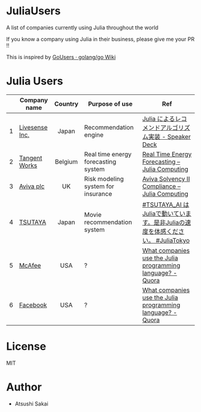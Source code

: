 # JuliaUsers
A list of companies currently using Julia throughout the world

If you know a company using Julia in their business, please give me your PR !!

This is inspired by [GoUsers · golang/go Wiki](https://github.com/golang/go/wiki/GoUsers#japan)

# Julia Users

|| Company name   | Country        | Purpose of use | Ref  |
|-| ------------- |:-------------:|------------|-----|
|1| [Livesense Inc.](https://www.livesense.co.jp/) | Japan			| Recommendation engine | [Julia によるレコメンドアルゴリズム実装 \- Speaker Deck](https://speakerdeck.com/livesense/julia-niyorurekomentoarukorisumushi-zhuang)|
|2| [Tangent Works](http://www.tangent.works/)|Belgium| Real time energy forecasting system|[Real Time Energy Forecasting – Julia Computing](https://juliacomputing.com/case-studies/tangent-works.html)|
|3| [Aviva plc](https://www.aviva.com/)|UK|Risk modeling system for insurance|[Aviva Solvency II Compliance – Julia Computing](https://juliacomputing.com/case-studies/aviva.html)|
|4| [TSUTAYA](https://tsutaya.ai/)|Japan|Movie recommendation system|[#TSUTAYA_AI はJuliaで動いています。是非Juliaの速度を体感ください。  #JuliaTokyo](https://twitter.com/hyper0dietter/status/1053641348903919616)|
|5| [McAfee](https://www.mcafee.com/en-us/index.html)|USA| ? |[What companies use the Julia programming language? \- Quora](https://www.quora.com/What-companies-use-the-Julia-programming-language)|
|6| [Facebook](https://www.facebook.com/)|USA| ? |[What companies use the Julia programming language? \- Quora](https://www.quora.com/What-companies-use-the-Julia-programming-language)|

# License

MIT

# Author

- Atsushi Sakai


